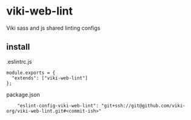 # viki-web-lint

Viki sass and js shared linting configs

## install
.eslintrc.js
```
module.exports = {
  "extends": ["viki-web-lint"]
};
```

package.json
```
    "eslint-config-viki-web-lint": "git+ssh://git@github.com/viki-org/viki-web-lint.git#<commit-ish>"
```

